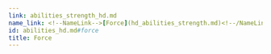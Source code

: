 ```yaml
---
link: abilities_strength_hd.md
name_link: <!--NameLink-->[Force](hd_abilities_strength.md)<!--/NameLink-->
id: abilities_hd.md#force
title: Force
---
```


